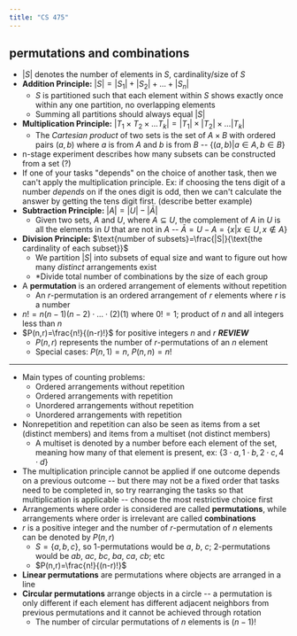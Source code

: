 ```yaml
---
title: "CS 475"
---
```

## permutations and combinations
- $|S|$ denotes the number of elements in $S$, cardinality/size of $S$
- **Addition Principle:** $|S| = |S_1| + |S_2| + \dots + |S_n|$
	- $S$ is partitioned such that each element within $S$ shows exactly once within any one partition, no overlapping elements
	- Summing all partitions should always equal $|S|$
- **Multiplication Principle:** $|T_1\times T_2\times \dots T_k|=|T_1|\times|T_2|\times\dots |T_k|$
	- The *Cartesian product* of two sets is the set of $A \times B$ with ordered pairs $(a, b)$ where $a$ is from $A$ and $b$ is from $B$ -- $\{(a,b) | a\in A, b\in B\}$
- n-stage experiment describes how many subsets can be constructed from a set (?)
- If one of your tasks "depends" on the choice of another task, then we can't apply the multiplication principle. Ex: if choosing the tens digit of a number *depends* on if the ones digit is odd, then we can't calculate the answer by getting the tens digit first. (describe better example)
- **Subtraction Principle:** $|A|=|U|-|\bar A|$
	- Given two sets, $A$ and $U$, where $A \subseteq U$, the complement of $A$ in $U$ is all the elements in $U$ that are not in $A$ -- $\bar A=U-A=\{x|x\in U,x\notin A\}$
- **Division Principle:** $\text{number of subsets}=\frac{|S|}{\text{the cardinality of each subset}}$
	- We partition $|S|$ into subsets of equal size and want to figure out how many *distinct* arrangements exist
	- \*Divide total number of combinations by the size of each group
- A **permutation** is an ordered arrangement of elements without repetition
	- An $r$-permutation is an ordered arrangement of $r$ elements where $r$ is a number
- $n!=n(n-1)(n-2)\cdot\dots\cdot(2)(1)$ where $0!=1$; product of $n$ and all integers less than $n$
- $P(n,r)=\frac{n!}{(n-r)!}$ for positive integers $n$ and $r$ ***REVIEW***
	- $P(n,r)$ represents the number of $r$-permutations of an $n$ element 
	- Special cases: $P(n,1)=n$, $P(n,n)=n!$

---
- Main types of counting problems:
	- Ordered arrangements without repetition
	- Ordered arrangements with repetition
	- Unordered arrangements without repetition
	- Unordered arrangements with repetition
- Nonrepetition and repetition can also be seen as items from a set (distinct members) and items from a multiset (not distinct members)
	- A multiset is denoted by a number before each element of the set, meaning how many of that element is present, ex: $\{3\cdot a, 1\cdot b,2\cdot c, 4\cdot d\}$
- The multiplication principle cannot be applied if one outcome depends on a previous outcome -- but there may not be a fixed order that tasks need to be completed in, so try rearranging the tasks so that multiplication is applicable -- choose the most restrictive choice first
- Arrangements where order is considered are called **permutations**, while arrangements where order is irrelevant are called **combinations**
- $r$ is a positive integer and the number of $r$-permutation of $n$ elements can be denoted by $P(n,r)$
	- $S=\{a,b,c\}$, so $1$-permutations would be $a$, $b$, $c$; $2$-permutations would be $ab$, $ac$, $bc$, $ba$, $ca$, $cb$; etc
	- $P(n,r)=\frac{n!}{(n-r)!}$
- **Linear permutations** are permutations where objects are arranged in a line
- **Circular permutations** arrange objects in a circle -- a permutation is only different if each element has different adjacent neighbors from previous permutations and it cannot be achieved through rotation
	- The number of circular permutations of $n$ elements is $(n-1)!$
	